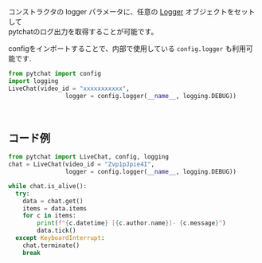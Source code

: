 コンストラクタの logger パラメータに、任意の [Logger](https://docs.python.org/ja/3/library/logging.html) オブジェクトをセットして<br>
pytchatのログ出力を取得することが可能です。<br>

configをインポートすることで、内部で使用している `config.logger` も利用可能です.<br>

```python
from pytchat import config
import logging
LiveChat(video_id = "xxxxxxxxxxx", 
                logger = config.logger(__name__, logging.DEBUG))
```

<br>

## コード例

```python
from pytchat import LiveChat, config, logging
chat = LiveChat(video_id = "Zvp1pJpie4I", 
                logger = config.logger(__name__, logging.DEBUG))

while chat.is_alive():
  try:
    data = chat.get()
    items = data.items
    for c in items:
        print(f"{c.datetime} [{c.author.name}]- {c.message}")
        data.tick()
  except KeyboardInterrupt:
    chat.terminate()
    break
```

